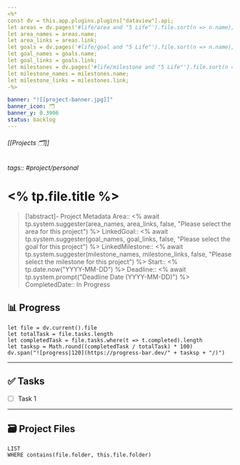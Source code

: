 ```yaml
---
<%* 
const dv = this.app.plugins.plugins["dataview"].api; 
let areas = dv.pages('#life/area and "5 Life"').file.sort(n => n.name); 
let area_names = areas.name; 
let area_links = areas.link; 
let goals = dv.pages('#life/goal and "5 Life"').file.sort(n => n.name); 
let goal_names = goals.name; 
let goal_links = goals.link; 
let milestones = dv.pages('#life/milestone and "5 Life"').file.sort(n => n.name); 
let milestone_names = milestones.name; 
let milestone_links = milestones.link; 
-%>

banner: "![[project-banner.jpg]]"
banner_icon: 🗂️
banner_y: 0.3996
status: backlog
---
```

###### [[Projects 🗂️]]
###### tags:: #project/personal 
# <% tp.file.title %>

>[!abstract]- Project Metadata
>Area:: <% await tp.system.suggester(area_names, area_links, false, "Please select the area for this project") %>
>LinkedGoal:: <% await tp.system.suggester(goal_names, goal_links, false, "Please select the goal for this project") %>
>LinkedMilestone:: <% await tp.system.suggester(milestone_names, milestone_links, false, "Please select the milestone for this project") %>
>Start:: <% tp.date.now("YYYY-MM-DD") %>
>Deadline:: <% await tp.system.prompt("Deadline Date (YYYY-MM-DD)") %>
>CompletedDate:: In Progress

## 📊 Progress

```dataviewjs  
let file = dv.current().file
let totalTask = file.tasks.length  
let completedTask = file.tasks.where(t => t.completed).length  
let tasksp = Math.round((completedTask / totalTask) * 100)  
dv.span("![progress|120](https://progress-bar.dev/" + tasksp + "/)")
```

---

## ✅ Tasks
- [ ] Task 1

---

## 🗃️ Project Files
```dataview
LIST
WHERE contains(file.folder, this.file.folder)
```